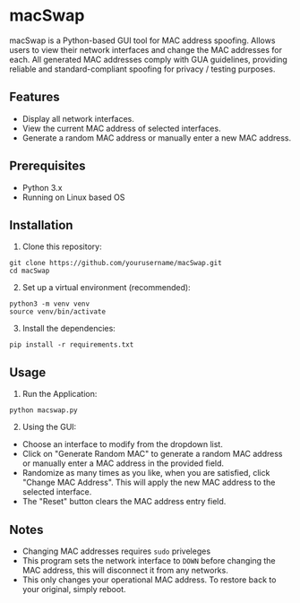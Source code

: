 # macSwap
macSwap is a Python-based GUI tool for MAC address spoofing. Allows users to view their network interfaces and change the MAC addresses for each.  All generated MAC addresses comply with GUA guidelines, providing reliable and standard-compliant spoofing for privacy / testing purposes. 

## Features
- Display all network interfaces.
- View the current MAC address of selected interfaces.
- Generate a random MAC address or manually enter a new MAC address.

## Prerequisites
- Python 3.x
- Running on Linux based OS

## Installation
1. Clone this repository:
```
git clone https://github.com/yourusername/macSwap.git 
cd macSwap
```

2. Set up a virtual environment (recommended):
```
python3 -m venv venv 
source venv/bin/activate  
```

3. Install the dependencies:
```
pip install -r requirements.txt
```

## Usage
1. Run the Application:
```
python macswap.py
```

2. Using the GUI:
- Choose an interface to modify from the dropdown list.
- Click on "Generate Random MAC" to generate a random MAC address or manually enter a MAC address in the provided field.
- Randomize as many times as you like, when you are satisfied, click "Change MAC Address". This will apply the new MAC address to the selected interface.
- The "Reset" button clears the MAC address entry field.

## Notes
- Changing MAC addresses requires `sudo` priveleges
- This program sets the network interface to `DOWN` before changing the MAC address, this will disconnect it from any networks. 
- This only changes your operational MAC address. To restore back to your original, simply reboot. 
